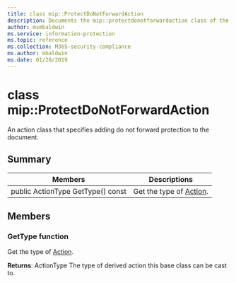 ```yaml
---
title: class mip::ProtectDoNotForwardAction 
description: Documents the mip::protectdonotforwardaction class of the Microsoft Information Protection (MIP) SDK.
author: msmbaldwin
ms.service: information-protection
ms.topic: reference
ms.collection: M365-security-compliance
ms.author: mbaldwin
ms.date: 01/28/2019
---
```


# class mip::ProtectDoNotForwardAction 
An action class that specifies adding do not forward protection to the document.
  
## Summary
 Members                        | Descriptions                                
--------------------------------|---------------------------------------------
public ActionType GetType() const  |  Get the type of [Action](class_mip_action.md).

## Members


### GetType function
Get the type of [Action](class_mip_action.md).

  
**Returns**: ActionType The type of derived action this base class can be cast to.

